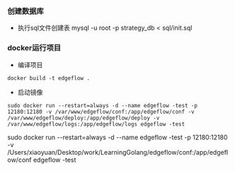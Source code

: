 ### 创建数据库
- 执行sql文件创建表
mysql -u root -p strategy_db < sql/init.sql
### docker运行项目
- 编译项目
```shell
docker build -t edgeflow .
```

- 启动镜像
```shell
sudo docker run --restart=always -d --name edgeflow -test -p 12180:12180 -v /var/www/edgeflow/conf:/app/edgeflow/conf -v /var/www/edgeflow/deploy:/app/edgeflow/deploy -v /var/www/edgeflow/logs:/app/edgeflow/logs edgeflow -test
```
sudo docker run --restart=always -d --name edgeflow -test -p 12180:12180 -v /Users/xiaoyuan/Desktop/work/LearningGolang/edgeflow/conf:/app/edgeflow/conf  edgeflow -test
